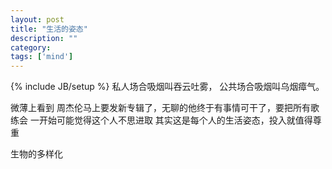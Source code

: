 ```yaml
---
layout: post
title: "生活的姿态"
description: ""
category: 
tags: ['mind']
---
```

{% include JB/setup %}
私人场合吸烟叫吞云吐雾， 公共场合吸烟叫乌烟瘴气。

微薄上看到  周杰伦马上要发新专辑了，无聊的他终于有事情可干了，要把所有歌练会 一开始可能觉得这个人不思进取  其实这是每个人的生活姿态，投入就值得尊重

生物的多样化
